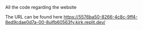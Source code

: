 All the code regarding the website

The URL can be found here https://5576ba50-8266-4c8c-9ff4-8ed9cdae0d7a-00-8ulfb60563fy.kirk.replit.dev/
